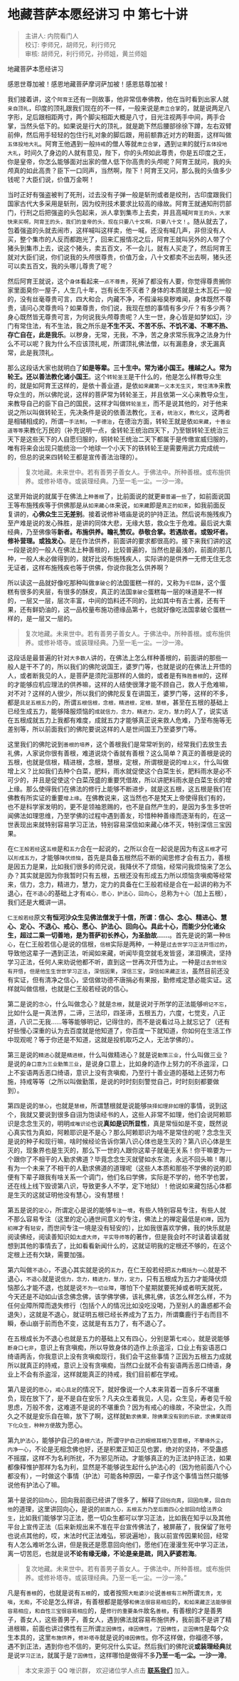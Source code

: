 # 地藏菩萨本愿经讲习 中 第七十讲

> 主讲人: 内院看门人 <br />
> 校订: 李师兄，胡师兄，利行师兄 <br />
> 审核: 胡师兄，利行师兄，孙师姐，黄兰师姐 <br />

地藏菩萨本愿经讲习

感恩世尊加被！感恩地藏菩萨摩诃萨加被！感恩慈尊加被！

我们接着讲，这个`阿育王`还有一则故事，他非常信奉佛教，他在当时看到出家人就`亲自顶礼`，印度的顶礼跟我们现在的不一样，一般来说是`肃立合掌`的，就是说两足八字形，足后跟相距两寸，两个脚尖相距大概是八寸，目光注视两手中间，两手合掌，当然头低下的。如果说是行大的顶礼，就是跪下然后腰部徐徐下蹲，左右双臂前伸，然后用手轻轻的包住行礼对象的脚后跟，用前额靠近对方的鞋面，这样叫做`五体投地大礼`。阿育王他遇到一般`持戒`的僧人等就`肃立合掌`，遇到`证果`的就行`五体投地大礼`，时间久了身边的人就有意见，陛下，你的头颅如此尊贵，你是五印度之王，你是皇帝，你怎么能够面对出家的僧人低下你高贵的头颅呢？阿育王就问，我的头颅真的如此高贵？臣下一口同声，当然啊，陛下！阿育王又问，那么我的头值多少钱呢？大臣们说，价值万金啊！

当时正好有强盗被判了死刑，过去没有子弹一般是斩刑或者是绞刑，古印度跟我们国家古代大多采用是斩刑，因为绞刑技术要求比较高的缘故。阿育王就通知刑罚部门，行刑之后把强盗的头包起来，派人拿到集市上去卖，并且高喊`阿育王的头，大家快来买啊，阿育王的头，我们的皇帝的头，现在只要八十文啊，只要八十文！`。随从就去了，包着强盗的头就去闹市，这样喊叫这样卖，他一喊，还没有喊几声，非但没有人买，整个集市的人反而都跑光了，回来汇报情况之后，阿育王就叫另外的人带了个猪头到集市上去，说这个猪头，卖五百文，不一会儿，就有人买走了，然后阿育王就对大臣们说，你们说我的头颅很尊贵，价值万金，八十文都卖不出去啊，猪头还可以卖五百文，我的头哪儿尊贵了呢？

然后阿育王就说，这个`身体`看起来`一点不尊贵`，死掉了都没有人要，你觉得尊贵搁你家里面臭你一屋子，人生几十年，岂有长生不灭者？身体的本质就是土木瓦石一般的，没有丝毫尊贵可言，四大和合，内藏不净，不假澡裕臭秽难闻，身体既然不尊贵，请问心灵尊贵吗？如果尊贵，你们说，我现在想的事情有多少斤？有多少两？身心既然皆无尊贵可言，为何说我头颅尊贵呢？人生一世，身心皆是如梦如幻，沙门有常住法，有不生法，我之所乐是**不生不灭、不苦不乐、不饥不渴、不寒不热、存亡自在，此是我乐**。以秽身，无常，无我，不净，苦之身求常乐我净之法身为什么不可以呢？我为什么不应该顶礼呢，所谓顶礼佛法僧，以有漏患身，求无漏真常，此是我顶礼。

那么这段话大家也就明白了**如是等辈。三十生中。常为诸小国王。檀越之人。常为轮王。还以善法教化诸小国王**。这个`转轮圣王`是干什么的，他是怎么样教导众生的，就是如阿育王这样的，是依十善业道，是依`如来藏第一义本无生灭`，`常住清净`来教导众生的，所以佛陀说，这样的菩萨常为转轮圣王，并且依第一义心来教导众生，来教导自己的臣下自己的国民，这样才叫做`转轮圣王`，而不是说其他的，对于他来说之所以叫做转轮王，先决条件是说的依善法教化，`王者`，`统治义`，`教化义`，这两者是相辅相成的，所谓`一手法制`，`一手德治`，在德治方面，转轮王就是依`如来藏`，`十善业道等等`来教化万民的（补充说明一点，金转轮王统治四天下，乃至银转轮王统治三天下是这些天下的人自愿归服的，铜转轮王统治二天下都属于是传缴宣威归服的，唯有将来会出现只能统治一个地球一个小天下的铁转轮王是需要用武力完成统一的，但总的说来四转轮王都是宣传善法治理的）。

> 复次地藏。未来世中。若有善男子善女人。于佛法中。所种善根。或布施供养。或修补塔寺。或装理经典。乃至一毛一尘。一沙一渧。

这里开始说的就属于在佛法上`种善根`了，比前面说的就更`要普遍一些`了，如前面说国王等布施残疾等于供佛那是从`如来藏心体`来说，`如来藏`即是`真正的如来`，如我前面反复讲的，**心佛众生三无差别**。接着说修补塔庙是说的护持正法。然后说布施残疾乃至产难是说的发心殊胜，是讲的同体大悲，无缘大慈，救众生于危难。最后说大乘经典，乃至佛像等**新者。布施供养。瞻礼赞叹。恭敬合掌。若遇故者。或毁坏者。修补营理。或独发心**。是在作法供养，前面讲的要求都很高的。接下来我们讲的这一段是说的一般人在佛法上种善根的，比较普遍的，当然也是最浅的，前面的那几种，一般人未必做得到的，就好比说布施残疾人，实际讲的是供养一无修无住无念无证者，这样布施残疾也等于供佛，你说你我怎么供养啊？

所以读这一品就好像吃那种叫做`拿破仑`的法国蛋糕一样的，又称为`千层酥`，这个蛋糕有很多的夹层，有很多的酥皮，真正的法国`拿破仑`蛋糕每一层的味道是不一样的，一层又一层，层次丰富，中间的馅料还不同的，比如其中有吉士酱，还有干果，还有鲜奶油的，这一品校量布施功德缘品第十，也就好像吃法国拿破仑蛋糕一样的，是一层又一层的。

> 复次地藏。未来世中。若有善男子善女人。于佛法中。所种善根。或布施供养。或修补塔寺。或装理经典。乃至一毛一尘。一沙一渧。

这段话是最普遍的针对`大多数人`讲的，在佛法上怎么样种善根的，前面讲的那些一般人是干不了的，所以我们的佛陀说国王，婆罗门等，也就是说的在佛法上开悟的人，或者断我见的人，是菩萨是须陀洹那样的人做的，或者是有`殊胜善根`的，这样的才能够应机应理法的供养嘛，这样的人结使很薄才能不顾自己，救人于危难嘛，对不对？这样的人很少，所以我们的佛陀反复在讲国王，婆罗门等，这样的不多，都是`具足五根五力`的，所谓`五根信根，念根，精进根，定根，慧根`，甚至在五根的基础上已经生成五力，能够降服烦恼的`成就信力，念力，精进力，定力，慧力`的人了，说实话在五根成就五力上我都有难度，成就五力才能够真正说来救人危难，乃至布施等无差别等，所以前面我们的佛陀要说这样的人是世间国王乃至婆罗门等。

这里我们的佛陀说到`善根的培养`，这个善根我们是常常听到的，经常我们去放生去礼佛，人家说你很有善根，难道说烧个香就有善根？这么简单？真正的善根是说的五根，也就是信根，精进根，念根，慧根，定根，所谓根是说的`增上义`，什么叫做增上义？比如我们去种个白菜，肥料，雨水就促使这个白菜生长，肥料雨水是必不可少的，并且是促使这个白菜茂盛的重要凭借故，所以讲肥料雨水是白菜生长的增上缘。那么使得我们在佛法的修行上能够不断进步，就是这五根，这五根是我们在佛教有所实证的重要`增上缘`。在佛教说来，这当然也不是梵天上帝使得我们有的，也不是科学家发明的，更不是领袖恩赐的，也不是自然产生的，是因为多生多世听闻佛法如理思维，乃至学佛的过程中遇到善友，珍惜种种善缘而逐渐有的，在这一世表现出来就特别容易学习正法，特别容易深信如来藏心体不灭，特别深信三宝因果。

在`仁王般若经`这`五根`是和`五力`合在一起说的，之所以合在一起说是因为有这`五根`才可以`形成五力`，才能够`降伏烦恼`，首先是具备五根然后不断的闻思修才会有五力，善根是因五力是果，比如我们很多的师兄说，我降伏不了烦恼，经常问我烦恼来了怎么办？其实就是因为你我暂时只有五根，五根还没有形成五力所以烦恼贪嗔痴等经常来，信力，念力，精进力，慧力，定力的具备在仁王般若经是合在一起讲的称为不退心，在`不退心`的基础上才有`戒心，愿心，护法心，回向心`，总称为`十心`（加上五根），我们还是大概讲一讲。

`仁王般若经`原文**有恒河沙众生见佛法僧发于十信，所谓：信心、念心、精进心、慧心、定心、不退心、戒心、愿心、护法心、回向心。具此十心，而能少分化诸众生，超过二乘一切善地，是为菩萨初长养心，为圣胎故……**。首先是说的第一种`信心`，在仁王般若信心是说的信根，`信根`实际是两种，一种是`过去世学习正法开悟过的`，导致他这辈子一遇到正法，听闻如来藏，听闻毕竟空就毛发皆竖，涕泪横流，坚持学习正法，任何人来劝说他都不听，直到这一世再次开悟为止。一种是`过去世他没有开悟`，`但是他生生世世学习正法`，`深信因果`，`深信三宝`，`深信如来藏正法`，虽然目前还没有实证，但有清净之信心，坚信做功德不唐捐必有果报，勤修戒定慧必能实证。这样就叫做信根，也就是仁王般若经说的信心。

第二是说的`念心`，什么叫做念心？就是`念根`，就是说对于所学的正法能够`明记不忘`，比如什么是一真法界，二谛，三法印，四圣谛，五根五力，六度，七觉支，八正道，八识二无我……等等能够明记，记得住的，而不是说看过马上就忘记了（还有好些慢心深重的认为去百度就是他知道了，你百度一下就知道，你如何在生活工作中现观呢？等于你还是不知道，这就是投机取巧之人，无法学佛的）。

第三是说的`精进心`就是`精进根`，什么叫做精进心？就是说`勤策三业`，什么叫做三业？是说的`身口意为三业勤策三业`，是说身口意上，比如身的造作上努力的不杀盗淫，口上不妄语两舌恶口绮语，意识上没有贪嗔痴，乃至行十善业道的基础上还努力布施，持戒等等（之所以叫做勤策，是说的时时刻刻警觉自己，时时刻刻都要做到）。

第四是说的`慧心`，也就是`慧根`，所谓慧根就是说能够`抉择如理非如理`的事情，说到这个，我就又要说到很多自诩为饱读经书的人，这些人非常不如理，他们会说阿赖耶识是念念生灭的，明明`成唯识论`也说**真如是识所显性**，真是常恒如是不变，既然说心真实性为真如，阿赖耶识是不是心？那么阿赖耶识为啥不是常住的呢？念念生灭是说的种子和现行嘛，啥时候经论告诉你第八识心体也是生灭的？第八识心体是生灭的，现象界也是生灭的，那么下一世的人跟你这辈子就毫无关系！你干嘛要为一个跟你了不相干的人勤求佛道？毕竟念念生灭就譬如水东流，永远不回头嘛！哪儿有为一个未来了不相干的人勤求佛道的道理呢（这些人本质和那些不学佛的说的即便有下辈子跟我有啥关系一个调门，他们名曰学佛，实际是不学的，他不学也罢，还在线上线下毁谤第八识，导致更多人不学，定下地狱）！他说如来藏包括心体都是生灭的这就证明他没有慧心，没有慧根！

第五是说的`定心`，所谓定心是说的能够`专注一境`，有些人特别容易专注，有些人就不那么容易专注（这里的定心通世间意义的专注，佛法上的禅定最低是`初禅`，因为`初禅`才有`轻安`，而世间专注一境是没有轻安的），比如我很喜欢学佛，我的快乐就是阅读佛经，阅读善知识如`太虚大师`，`平实导师等`的著作，但是我会时不时读着读着就想到其他的事情去了，比如看看新闻什么的，这就证明我的定根还不够的，在这个定根上还有欠缺，需要加强。

第六叫做`不退心`，不退心其实就是说的`五力`，在仁王般若经把`五力概括为一心`就是不退心，`不退心`就是说`信力，念力，精进力，慧力，定力`，只有五根成为五力才能降伏烦恼那么才能不退，也就是说`不为一切业障`，哪怕下个星期就要死掉或者明天就死，今天还是不动如山该念佛念佛，该学佛学佛，该礼佛礼佛，该怎么样怎么样，不为任何业障所障而退失修行（包括个人的情况比如没吃没喝，乃至别人的蛊惑都不会退失），这就是不退心，就证明五根已经长养成为了五力，所谓麋鹿行于右而目不瞬，泰山崩于前而色不变，这就是有五力了，有不退心了。

在五根成长为不退心也就是五力的基础上又有四心，分别是第七`戒心`，就是说能够`断身口七非`，意识上有贪嗔痴，所以导致身体的造作上杀盗淫，口业上有妄语恶口绮语两舌，你我意识上没有贪嗔痴现行，我们会干这些事情？正因为五根五力成就所以就真正的持戒，意识上没有贪嗔痴，当然口业就不会有妄语两舌恶口绮语，身业上不会有杀盗淫，这样就能真正的持戒，我们目前都在学戒。

第八是说的`愿心`，`戒心具足`的情况下，就好像说一个人本来背着一百多斤不堪重负，现在放下了，是不是自在安乐？凡夫众生着我见，人见，众生见，寿者见千般思虑，万般不舍，这难道不是说的不堪重负？因为有戒心的缘故，不染世尘，久而久之不就是安乐自在嘛，放下了啊，这样就`勤求佛果，除佛果没有别的乐欲，求佛果就得下化众生，种种方便`故为愿心。

第九`护法心`，能够护自己的`身根六法`，所谓`守护自己的眼根耳根乃至意根`，`不攀缘外尘`，`内净一心`，不论是无相念佛也好，还是积累正知正见也罢，绝对的坚持，不受蛊惑不摇摆，这样不为名利所扰，不为邪见所动。才能够真正的为正法护持正法，如果都像释惟护那样为名为利，显然是不能够说生起什么护法心的（因为他前面八个心都没有），一时做这个事情（护法）可能各种原因，一辈子作这个事情当然只能够说他有护法心了嘛。

第十是说的`回向心`，回向我前面已经讲了很多了，解释了`回俗向真`，`回因向果`，`回自向他`的道理，这里讲回向心，是说的`前面九心，五根五力乃至后面四心全部回向`给`法界众生`，比如我们能够学习正法，愿一切众生都可以学习正法，比如我在知乎以及其他平台上宣传正法（后来新规出来不准在平台宣传佛法了，被屏蔽了，我保留了账号也说点其他的，哎，末法时代正法难弘，邪说遍地），我以前宣传因果轮回，经常有人怎么难听怎么讲，但是我还是愿意回向他们，愿他们在漫漫生死中学习正法，离一切苦厄，也就是说**不论有缘无缘，不论是亲是疏，同入萨婆若海**。

> 复次地藏。未来世中。若有善男子善女人。于佛法中。所种善根。或布施供养。或修补塔寺。或装理经典。乃至一毛一尘。一沙一渧。”

凡是有`善根`的，也就是说有`五根`的，或者按照`大毗婆沙论`说`善根有三种`所谓`无贪`，`无嗔`，`无痴`，不论是怎么样讲，有善根都是能够`和佛法很容易相应`的，`和如来藏正法能够很容易相应`，`和自性三宝很容易相应`的，是`修行的重要条件`故名`善根`，有善根的才是善男子，善女人，这些善男子，善女人，遇到佛法就容易布施供养，我前面不是讲了精进根嘛，前面也讲过佛性有三所谓`正因佛性`，`缘因佛性`，`了因佛性`，`正因佛性`是每个众生本具的，这里`布施供养`，`修补塔寺`就是说的`缘因佛性`。你不这样做，你福德不够，遇不到正法，遇到你也不信的，更何况什么实证。然后我们的佛陀说**或装理经典**就是说`学习正法`，就属于是`了因佛性`，这样哪怕是做得不多**乃至一毛一尘。一沙一渧**。

> 本文来源于 QQ 唯识群， 欢迎诸位学人点击 **[联系我们](https://mp.weixin.qq.com/s/lZCfWjmLjgNR165Tx4_bCQ)** 加入。
